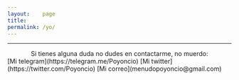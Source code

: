 ```yaml
---
layout:    page
title:     
permalink: /yo/
---
```

-----------------------
<center>Si tienes alguna duda no dudes en contactarme, no muerdo: </center>
			[Mi telegram](https://telegram.me/Poyoncio)
			[Mi twitter](https://twitter.com/Poyoncio)
			[Mi correo](menudopoyoncio@gmail.com)
